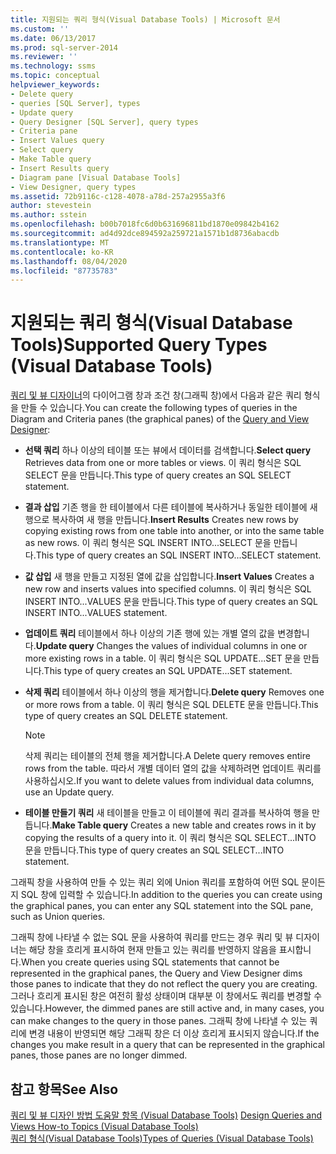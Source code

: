 ```yaml
---
title: 지원되는 쿼리 형식(Visual Database Tools) | Microsoft 문서
ms.custom: ''
ms.date: 06/13/2017
ms.prod: sql-server-2014
ms.reviewer: ''
ms.technology: ssms
ms.topic: conceptual
helpviewer_keywords:
- Delete query
- queries [SQL Server], types
- Update query
- Query Designer [SQL Server], query types
- Criteria pane
- Insert Values query
- Select query
- Make Table query
- Insert Results query
- Diagram pane [Visual Database Tools]
- View Designer, query types
ms.assetid: 72b9116c-c128-4078-a78d-257a2955a3f6
author: stevestein
ms.author: sstein
ms.openlocfilehash: b00b7018fc6d0b631696811bd1870e09842b4162
ms.sourcegitcommit: ad4d92dce894592a259721a1571b1d8736abacdb
ms.translationtype: MT
ms.contentlocale: ko-KR
ms.lasthandoff: 08/04/2020
ms.locfileid: "87735783"
---
```

# <a name="supported-query-types-visual-database-tools"></a><span data-ttu-id="75d0b-102">지원되는 쿼리 형식(Visual Database Tools)</span><span class="sxs-lookup"><span data-stu-id="75d0b-102">Supported Query Types (Visual Database Tools)</span></span>
  <span data-ttu-id="75d0b-103">[쿼리 및 뷰 디자이너](visual-database-tools.md)의 다이어그램 창과 조건 창(그래픽 창)에서 다음과 같은 쿼리 형식을 만들 수 있습니다.</span><span class="sxs-lookup"><span data-stu-id="75d0b-103">You can create the following types of queries in the Diagram and Criteria panes (the graphical panes) of the [Query and View Designer](visual-database-tools.md):</span></span>  
  
-   <span data-ttu-id="75d0b-104">**선택 쿼리** 하나 이상의 테이블 또는 뷰에서 데이터를 검색합니다.</span><span class="sxs-lookup"><span data-stu-id="75d0b-104">**Select query** Retrieves data from one or more tables or views.</span></span> <span data-ttu-id="75d0b-105">이 쿼리 형식은 SQL SELECT 문을 만듭니다.</span><span class="sxs-lookup"><span data-stu-id="75d0b-105">This type of query creates an SQL SELECT statement.</span></span>  
  
-   <span data-ttu-id="75d0b-106">**결과 삽입** 기존 행을 한 테이블에서 다른 테이블에 복사하거나 동일한 테이블에 새 행으로 복사하여 새 행을 만듭니다.</span><span class="sxs-lookup"><span data-stu-id="75d0b-106">**Insert Results** Creates new rows by copying existing rows from one table into another, or into the same table as new rows.</span></span> <span data-ttu-id="75d0b-107">이 쿼리 형식은 SQL INSERT INTO...SELECT 문을 만듭니다.</span><span class="sxs-lookup"><span data-stu-id="75d0b-107">This type of query creates an SQL INSERT INTO...SELECT statement.</span></span>  
  
-   <span data-ttu-id="75d0b-108">**값 삽입** 새 행을 만들고 지정된 열에 값을 삽입합니다.</span><span class="sxs-lookup"><span data-stu-id="75d0b-108">**Insert Values** Creates a new row and inserts values into specified columns.</span></span> <span data-ttu-id="75d0b-109">이 쿼리 형식은 SQL INSERT INTO...VALUES 문을 만듭니다.</span><span class="sxs-lookup"><span data-stu-id="75d0b-109">This type of query creates an SQL INSERT INTO...VALUES statement.</span></span>  
  
-   <span data-ttu-id="75d0b-110">**업데이트 쿼리** 테이블에서 하나 이상의 기존 행에 있는 개별 열의 값을 변경합니다.</span><span class="sxs-lookup"><span data-stu-id="75d0b-110">**Update query** Changes the values of individual columns in one or more existing rows in a table.</span></span> <span data-ttu-id="75d0b-111">이 쿼리 형식은 SQL UPDATE...SET 문을 만듭니다.</span><span class="sxs-lookup"><span data-stu-id="75d0b-111">This type of query creates an SQL UPDATE...SET statement.</span></span>  
  
-   <span data-ttu-id="75d0b-112">**삭제 쿼리** 테이블에서 하나 이상의 행을 제거합니다.</span><span class="sxs-lookup"><span data-stu-id="75d0b-112">**Delete query** Removes one or more rows from a table.</span></span> <span data-ttu-id="75d0b-113">이 쿼리 형식은 SQL DELETE 문을 만듭니다.</span><span class="sxs-lookup"><span data-stu-id="75d0b-113">This type of query creates an SQL DELETE statement.</span></span>  
  
    > [!NOTE]  
    >  <span data-ttu-id="75d0b-114">삭제 쿼리는 테이블의 전체 행을 제거합니다.</span><span class="sxs-lookup"><span data-stu-id="75d0b-114">A Delete query removes entire rows from the table.</span></span> <span data-ttu-id="75d0b-115">따라서 개별 데이터 열의 값을 삭제하려면 업데이트 쿼리를 사용하십시오.</span><span class="sxs-lookup"><span data-stu-id="75d0b-115">If you want to delete values from individual data columns, use an Update query.</span></span>  
  
-   <span data-ttu-id="75d0b-116">**테이블 만들기 쿼리** 새 테이블을 만들고 이 테이블에 쿼리 결과를 복사하여 행을 만듭니다.</span><span class="sxs-lookup"><span data-stu-id="75d0b-116">**Make Table query** Creates a new table and creates rows in it by copying the results of a query into it.</span></span> <span data-ttu-id="75d0b-117">이 쿼리 형식은 SQL SELECT...INTO 문을 만듭니다.</span><span class="sxs-lookup"><span data-stu-id="75d0b-117">This type of query creates an SQL SELECT...INTO statement.</span></span>  
  
 <span data-ttu-id="75d0b-118">그래픽 창을 사용하여 만들 수 있는 쿼리 외에 Union 쿼리를 포함하여 어떤 SQL 문이든지 SQL 창에 입력할 수 있습니다.</span><span class="sxs-lookup"><span data-stu-id="75d0b-118">In addition to the queries you can create using the graphical panes, you can enter any SQL statement into the SQL pane, such as Union queries.</span></span>  
  
 <span data-ttu-id="75d0b-119">그래픽 창에 나타낼 수 없는 SQL 문을 사용하여 쿼리를 만드는 경우 쿼리 및 뷰 디자이너는 해당 창을 흐리게 표시하여 현재 만들고 있는 쿼리를 반영하지 않음을 표시합니다.</span><span class="sxs-lookup"><span data-stu-id="75d0b-119">When you create queries using SQL statements that cannot be represented in the graphical panes, the Query and View Designer dims those panes to indicate that they do not reflect the query you are creating.</span></span> <span data-ttu-id="75d0b-120">그러나 흐리게 표시된 창은 여전히 활성 상태이며 대부분 이 창에서도 쿼리를 변경할 수 있습니다.</span><span class="sxs-lookup"><span data-stu-id="75d0b-120">However, the dimmed panes are still active and, in many cases, you can make changes to the query in those panes.</span></span> <span data-ttu-id="75d0b-121">그래픽 창에 나타낼 수 있는 쿼리에 변경 내용이 반영되면 해당 그래픽 창은 더 이상 흐리게 표시되지 않습니다.</span><span class="sxs-lookup"><span data-stu-id="75d0b-121">If the changes you make result in a query that can be represented in the graphical panes, those panes are no longer dimmed.</span></span>  
  
## <a name="see-also"></a><span data-ttu-id="75d0b-122">참고 항목</span><span class="sxs-lookup"><span data-stu-id="75d0b-122">See Also</span></span>  
 <span data-ttu-id="75d0b-123">[쿼리 및 뷰 디자인 방법 도움말 항목 &#40;Visual Database Tools&#41;](design-queries-and-views-how-to-topics-visual-database-tools.md) </span><span class="sxs-lookup"><span data-stu-id="75d0b-123">[Design Queries and Views How-to Topics &#40;Visual Database Tools&#41;](design-queries-and-views-how-to-topics-visual-database-tools.md) </span></span>  
 [<span data-ttu-id="75d0b-124">쿼리 형식&#40;Visual Database Tools&#41;</span><span class="sxs-lookup"><span data-stu-id="75d0b-124">Types of Queries &#40;Visual Database Tools&#41;</span></span>](types-of-queries-visual-database-tools.md)  
  
  
